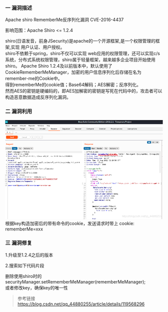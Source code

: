 ### 一 漏洞描述
Apache shiro RememberMe反序列化漏洞 CVE-2016-4437

影响范围：Apache Shiro <= 1.2.4

shiro(日语发音，前身JSecurity)是apache的一个开源框架,是一个权限管理的框架,实现 用户认证、用户授权。  
shiro不依赖于spring，shiro不仅可以实现 web应用的权限管理，还可以实现c/s系统，分布式系统权限管理，shiro属于轻量框架，越来越多企业项目开始使用shiro。
Apache Shiro 1.2.4及以前版本中，默认使用了CookieRememberMeManager，加密的用户信息序列化后存储在名为remember-me的Cookie中。  
得到rememberMe的cookie值；Base64解码；AES解密；反序列化。  
然而AES的密钥是硬编码的，即AES加解密的密钥是写死在代码中的，攻击者可以构造恶意数据造成反序列化漏洞。  


### 二 漏洞利用
![img.png](img.png)
根据key构造加密后的带有命令的cookie，发送请求时带上 cookie: rememberMe=xxx

### 三 漏洞修复
1.升级至1.2.4之后的版本

2.搜索如下代码片段

删除使用shiro时的securityManager.setRememberMeManager(rememberMeManager);  
或者修改key，确保key的唯一性

> 参考链接
> https://blog.csdn.net/qq_44880255/article/details/119568296
